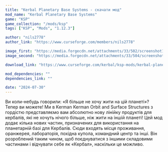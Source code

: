 ```yaml
---
title: "Kerbal Planetary Base Systems - скачати мод"
mod_name: "Kerbal Planetary Base Systems"
game: "KSP"
game_collection: "/mods/ksp"
tags: ["KSP", "Mods", "1.12.3"]

author: "nils2778"
author_link: "https://www.curseforge.com/members/nils2778"

image_first: "https://media.forgecdn.net/attachments/33/502/screenshot1.png"
image_second: "https://media.forgecdn.net/attachments/33/504/screenshot22.png"

download_link: "https://www.curseforge.com/kerbal/ksp-mods/kerbal-planetary-base-systems/files/all?page=1&amp;pageSize=20"

mod_dependencies: ""
dependencies_link: ""

date: "2024-07-30"
---
```


Ви коли-небудь говорили: «Я більше не хочу жити на цій планеті»? Тепер ви можете! Ми в Kerman Kerman Orbit and Surface Structures з гордістю представляємо вам абсолютно нову лінійку продуктів для кербалів, які не хочуть нічого більше, ніж жити на іншій планеті!
Цей мод додає кілька нових частин, призначених для використання на планетарній базі для Кербалів. Сюди входять місця проживання, оранжерея, лабораторія, похідна купола, командний центр та інші. Він розроблений таким чином, щоб поєднуватися з іншими складовими частинами і відчувати себе як «Кербал», наскільки це можливо.